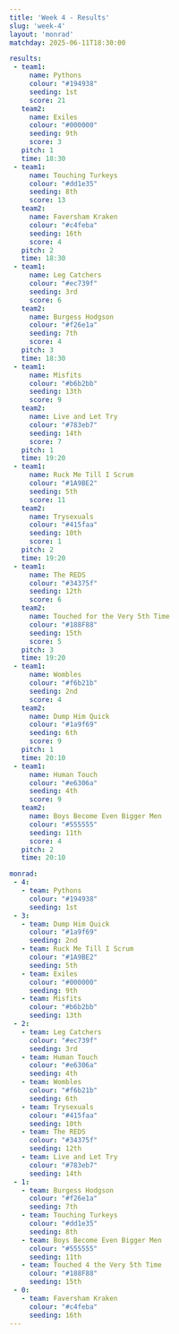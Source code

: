 ```yaml
---
title: 'Week 4 - Results'
slug: 'week-4'
layout: 'monrad'
matchday: 2025-06-11T18:30:00

results:
 - team1:
     name: Pythons
     colour: "#194938"
     seeding: 1st
     score: 21
   team2:
     name: Exiles
     colour: "#000000"
     seeding: 9th
     score: 3
   pitch: 1
   time: 18:30
 - team1:
     name: Touching Turkeys
     colour: "#dd1e35"
     seeding: 8th
     score: 13
   team2:
     name: Faversham Kraken
     colour: "#c4feba"
     seeding: 16th
     score: 4
   pitch: 2
   time: 18:30
 - team1:
     name: Leg Catchers
     colour: "#ec739f"
     seeding: 3rd
     score: 6
   team2:
     name: Burgess Hodgson
     colour: "#f26e1a"
     seeding: 7th
     score: 4
   pitch: 3
   time: 18:30
 - team1:
     name: Misfits
     colour: "#b6b2bb"
     seeding: 13th
     score: 9
   team2:
     name: Live and Let Try
     colour: "#783eb7"
     seeding: 14th
     score: 7
   pitch: 1
   time: 19:20
 - team1:
     name: Ruck Me Till I Scrum
     colour: "#1A9BE2"
     seeding: 5th
     score: 11
   team2:
     name: Trysexuals
     colour: "#415faa"
     seeding: 10th
     score: 1
   pitch: 2
   time: 19:20
 - team1:
     name: The REDS
     colour: "#34375f"
     seeding: 12th
     score: 6
   team2:
     name: Touched for the Very 5th Time
     colour: "#188F88"
     seeding: 15th
     score: 5
   pitch: 3
   time: 19:20
 - team1:
     name: Wombles
     colour: "#f6b21b"
     seeding: 2nd
     score: 4
   team2:
     name: Dump Him Quick
     colour: "#1a9f69"
     seeding: 6th
     score: 9
   pitch: 1
   time: 20:10
 - team1:
     name: Human Touch
     colour: "#e6306a"
     seeding: 4th
     score: 9
   team2:
     name: Boys Become Even Bigger Men
     colour: "#555555"
     seeding: 11th
     score: 4
   pitch: 2
   time: 20:10

monrad:
 - 4:
   - team: Pythons
     colour: "#194938"
     seeding: 1st
 - 3:
   - team: Dump Him Quick
     colour: "#1a9f69"
     seeding: 2nd
   - team: Ruck Me Till I Scrum
     colour: "#1A9BE2"
     seeding: 5th
   - team: Exiles
     colour: "#000000"
     seeding: 9th
   - team: Misfits
     colour: "#b6b2bb"
     seeding: 13th
 - 2:
   - team: Leg Catchers
     colour: "#ec739f"
     seeding: 3rd
   - team: Human Touch
     colour: "#e6306a"
     seeding: 4th
   - team: Wombles
     colour: "#f6b21b"
     seeding: 6th
   - team: Trysexuals
     colour: "#415faa"
     seeding: 10th
   - team: The REDS
     colour: "#34375f"
     seeding: 12th
   - team: Live and Let Try
     colour: "#783eb7"
     seeding: 14th
 - 1:
   - team: Burgess Hodgson
     colour: "#f26e1a"
     seeding: 7th
   - team: Touching Turkeys
     colour: "#dd1e35"
     seeding: 8th
   - team: Boys Become Even Bigger Men
     colour: "#555555"
     seeding: 11th
   - team: Touched 4 the Very 5th Time
     colour: "#188F88"
     seeding: 15th
 - 0:
   - team: Faversham Kraken
     colour: "#c4feba"
     seeding: 16th
---
```


